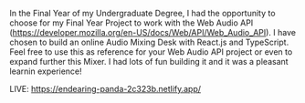In the Final Year of my Undergraduate Degree, I had the opportunity to choose for my Final Year Project to work with the Web Audio API (https://developer.mozilla.org/en-US/docs/Web/API/Web_Audio_API).
I have chosen to build an online Audio Mixing Desk with React.js and TypeScript.
Feel free to use this as reference for your Web Audio API project or even to expand further this Mixer. I had lots of fun building it and it was a pleasant learnin experience! 

LIVE: https://endearing-panda-2c323b.netlify.app/
